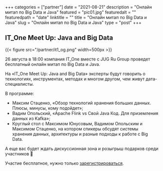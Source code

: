 +++
categories = ["partner"]
date = "2021-08-21"
description = "Онлайн митап по Big Data и Java"
featured = "pic01.jpg"
featuredalt = ""
featuredpath = "date"
linktitle = ""
title = "Онлайн митап по Big Data и Java"
slug = "Онлайн митап по Big Data и Java"
type = "post"
+++

## IT_One Meet Up: Java and Big Data

{{< figure src="/partner/it1_og.png" width=500px >}}

26 августа в 18:00 компания IT_One вместе с JUG Ru Group проведет бесплатный онлайн митап по Big Data и Java.

На «IT_One Meet Up: Java and Big Data» эксперты будут говорить о технологиях, инструментах, методах и многом другом, чем живут дата-специалисты.

В программе:
- Максим Стаценко, «Обзор технологий хранения больших данных. Плюсы, минусы, кому подойдет»;
- Вадим Опольский, «Apache Flink vs Свой Java Код. Для приземления данных из Kafka»;
- Круглый стол c Максимом Юнусовым, Вадимом Опольским и Максимом Стаценко, на котором спикеры обсудят системы хранения данных, архитектуры и разные подходы к работе с Big Data.

А еще вас будет ждать дискуссионная зона и розыгрыш подарков среди участников 🎁

Участие бесплатное, нужно только [зарегистрироваться](https://bit.ly/3j0HtDj).

